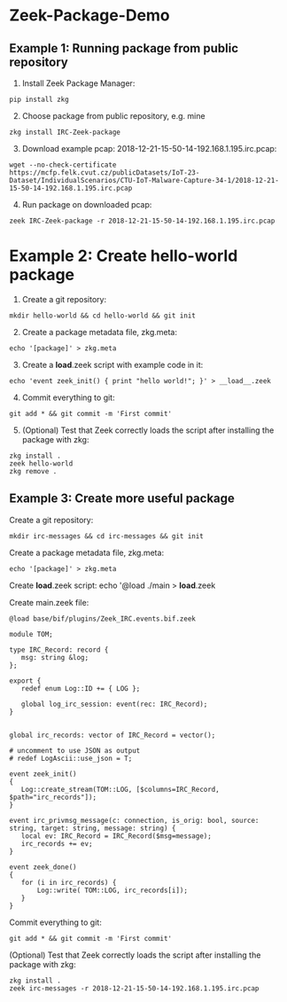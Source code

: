 # Zeek-Package-Demo

## Example 1: Running package from public repository

1. Install Zeek Package Manager:
```
pip install zkg
```
2. Choose package from public repository, e.g. mine
```
zkg install IRC-Zeek-package
```

3. Download example pcap: 2018-12-21-15-50-14-192.168.1.195.irc.pcap: 
```
wget --no-check-certificate https://mcfp.felk.cvut.cz/publicDatasets/IoT-23-Dataset/IndividualScenarios/CTU-IoT-Malware-Capture-34-1/2018-12-21-15-50-14-192.168.1.195.irc.pcap
```
4. Run package on downloaded pcap: 
```
zeek IRC-Zeek-package -r 2018-12-21-15-50-14-192.168.1.195.irc.pcap
```
# Example 2: Create hello-world package

1. Create a git repository:
```
mkdir hello-world && cd hello-world && git init
```
2. Create a package metadata file, zkg.meta:
```
echo '[package]' > zkg.meta
```
3. Create a __load__.zeek script with example code in it:
```
echo 'event zeek_init() { print "hello world!"; }' > __load__.zeek
```
4. Commit everything to git:
```
git add * && git commit -m 'First commit'
```
5. (Optional) Test that Zeek correctly loads the script after installing the package with zkg:
```
zkg install .
zeek hello-world
zkg remove .
```

## Example 3: Create more useful package
Create a git repository:
```
mkdir irc-messages && cd irc-messages && git init
```
Create a package metadata file, zkg.meta:
```
echo '[package]' > zkg.meta
```

Create __load__.zeek script: 
echo '@load ./main > __load__.zeek

Create main.zeek file:
```
@load base/bif/plugins/Zeek_IRC.events.bif.zeek
 
module TOM;
 
type IRC_Record: record {
   msg: string &log;
};
 
export {
   redef enum Log::ID += { LOG };
  
   global log_irc_session: event(rec: IRC_Record);
}
 
 
global irc_records: vector of IRC_Record = vector();
 
# uncomment to use JSON as output
# redef LogAscii::use_json = T;
 
event zeek_init()
{
   Log::create_stream(TOM::LOG, [$columns=IRC_Record, $path="irc_records"]);
}
 
event irc_privmsg_message(c: connection, is_orig: bool, source: string, target: string, message: string) {
   local ev: IRC_Record = IRC_Record($msg=message);
   irc_records += ev;
}
 
event zeek_done()
{
   for (i in irc_records) {
       Log::write( TOM::LOG, irc_records[i]);
   }
}
 ```
 
Commit everything to git:
```
git add * && git commit -m 'First commit'
```

(Optional) Test that Zeek correctly loads the script after installing the package with zkg:
```
zkg install .
zeek irc-messages -r 2018-12-21-15-50-14-192.168.1.195.irc.pcap
```
